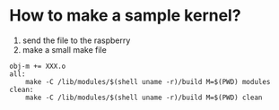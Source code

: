# How to make a sample kernel?
1. send the file to the raspberry 
2. make a small make file
```
obj-m += XXX.o
all:
    make -C /lib/modules/$(shell uname -r)/build M=$(PWD) modules
clean:
    make -C /lib/modules/$(shell uname -r)/build M=$(PWD) clean
```